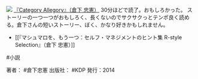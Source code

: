 
[![](https://images-fe.ssl-images-amazon.com/images/I/41Cht0Cn8mL._SL160_.jpg)](http://www.amazon.co.jp/exec/obidos/ASIN/B00L9UYH7W/choiyaki81-22/ref=nosim)
[『Category Allegory』（倉下 忠憲）](http://www.amazon.co.jp/exec/obidos/ASIN/B00L9UYH7W/choiyaki81-22/ref=nosim)
30分ほどで読了。おもしろかった。
ストーリーの一つ一つがおもしろく、長くないのでサクサクっとテンポ良く読める。倉下さんの短いストーリー、ぼく、かなり好きかもしれません。

- [[『マシュマロを、もう一つ：セルフ・マネジメントのヒント集 R-style Selection』（倉下 忠憲）]]

#小説

著者： #倉下忠憲
出版社： #KDP
発行：2014

